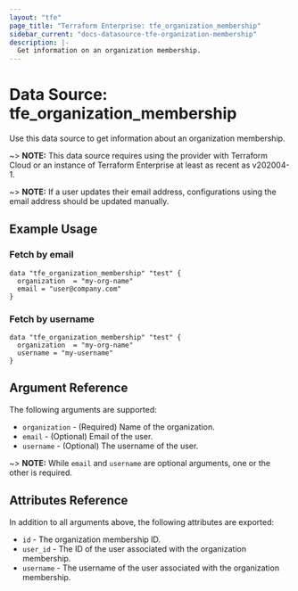 ```yaml
---
layout: "tfe"
page_title: "Terraform Enterprise: tfe_organization_membership"
sidebar_current: "docs-datasource-tfe-organization-membership"
description: |-
  Get information on an organization membership.
---
```


# Data Source: tfe_organization_membership

Use this data source to get information about an organization membership.

~> **NOTE:** This data source requires using the provider with Terraform Cloud or
an instance of Terraform Enterprise at least as recent as v202004-1.

~> **NOTE:** If a user updates their email address, configurations using the email address should
be updated manually.

## Example Usage

### Fetch by email

```hcl
data "tfe_organization_membership" "test" {
  organization  = "my-org-name"
  email = "user@company.com"
}
```

### Fetch by username

```
data "tfe_organization_membership" "test" {
  organization  = "my-org-name"
  username = "my-username"
}
```

## Argument Reference

The following arguments are supported:

* `organization` - (Required) Name of the organization.
* `email` - (Optional) Email of the user.
* `username` - (Optional) The username of the user.

~> **NOTE:** While `email` and `username` are optional arguments, one or the other is required.

## Attributes Reference

In addition to all arguments above, the following attributes are exported:

* `id` - The organization membership ID.
* `user_id` - The ID of the user associated with the organization membership.
* `username` - The username of the user associated with the organization membership.
